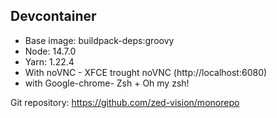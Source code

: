 ## Devcontainer

- Base image: buildpack-deps:groovy
- Node: 14.7.0
- Yarn: 1.22.4
- With noVNC - XFCE trought noVNC (http://localhost:6080)
- with Google-chrome- Zsh + Oh my zsh!

Git repository: https://github.com/zed-vision/monorepo

